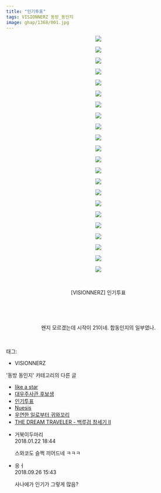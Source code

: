 ```yaml
---
title: "인기투표"
tags: VISIONNERZ 동방_동인지
image: ghap/1368/001.jpg
---
```

<div class="article">
<p style="text-align: center; clear: none; float: none;"><img src="{{ site.nasurl }}/ghap/1368/001.jpg"/></p>
<p style="text-align: center; clear: none; float: none;"><img src="{{ site.nasurl }}/ghap/1368/002.jpg"/></p>
<p style="text-align: center; clear: none; float: none;"><img src="{{ site.nasurl }}/ghap/1368/003.jpg"/></p>
<p style="text-align: center; clear: none; float: none;"><img src="{{ site.nasurl }}/ghap/1368/004.jpg"/></p>
<p style="text-align: center; clear: none; float: none;"><img src="{{ site.nasurl }}/ghap/1368/005.jpg"/></p>
<p style="text-align: center; clear: none; float: none;"><img src="{{ site.nasurl }}/ghap/1368/006.jpg"/></p>
<p style="text-align: center; clear: none; float: none;"><img src="{{ site.nasurl }}/ghap/1368/007.jpg"/></p>
<p style="text-align: center; clear: none; float: none;"><img src="{{ site.nasurl }}/ghap/1368/008.jpg"/></p>
<p style="text-align: center; clear: none; float: none;"><img src="{{ site.nasurl }}/ghap/1368/009.jpg"/></p>
<p style="text-align: center; clear: none; float: none;"><img src="{{ site.nasurl }}/ghap/1368/010.jpg"/></p>
<p style="text-align: center; clear: none; float: none;"><img src="{{ site.nasurl }}/ghap/1368/011.jpg"/></p>
<p style="text-align: center; clear: none; float: none;"><img src="{{ site.nasurl }}/ghap/1368/012.jpg"/></p>
<p style="text-align: center; clear: none; float: none;"><img src="{{ site.nasurl }}/ghap/1368/013.jpg"/></p>
<p style="text-align: center; clear: none; float: none;"><img src="{{ site.nasurl }}/ghap/1368/014.jpg"/></p>
<p style="text-align: center; clear: none; float: none;"><img src="{{ site.nasurl }}/ghap/1368/015.jpg"/></p>
<p style="text-align: center; clear: none; float: none;"><img src="{{ site.nasurl }}/ghap/1368/016.jpg"/></p>
<p style="text-align: center; clear: none; float: none;"><img src="{{ site.nasurl }}/ghap/1368/017.jpg"/></p>
<p style="text-align: center; clear: none; float: none;"><img src="{{ site.nasurl }}/ghap/1368/018.jpg"/></p>
<p style="text-align: center; clear: none; float: none;"><img src="{{ site.nasurl }}/ghap/1368/019.jpg"/></p>
<p style="text-align: center; clear: none; float: none;"><img src="{{ site.nasurl }}/ghap/1368/020.jpg"/></p>
<p style="text-align: center; clear: none; float: none;"><img src="{{ site.nasurl }}/ghap/1368/021.jpg"/></p>
<p style="text-align: center; clear: none; float: none;"><img src="{{ site.nasurl }}/ghap/1368/022.jpg"/></p>
<p style="text-align: center; clear: none; float: none;"><br/></p>
<p style="text-align: center; clear: none; float: none;">[VISIONNERZ] 인기투표</p>
<p style="text-align: center; clear: none; float: none;"><br/></p>
<p style="text-align: center; clear: none; float: none;"><br/></p>
<p style="text-align: center; clear: none; float: none;">왠지 모르겠는데 시작이 21이네. 합동인지의 일부였나.</p>
<p><br/></p>
</div><div class="tagTrail">
<p>태그: </p>
<ul>
<li>VISIONNERZ</li>
</ul>
</div><div class="another">
<p>'동방 동인지' 카테고리의 다른 글</p>
<ul>
<li><a href="/2016-08-05-ghap_1370">like a star</a></li>
<li><a href="/2016-08-05-ghap_1369">대우주사관 후보생</a></li>
<li><a href="/2016-08-05-ghap_1368">인기투표</a></li>
<li><a href="/2016-08-05-ghap_1367">Nuesis</a></li>
<li><a href="/2016-08-05-ghap_1366">우연한 일로부터 귀와꼬리</a></li>
<li><a href="/2016-08-05-ghap_1365">THE DREAM TRAVELER - 백루검 창세기 Ⅱ</a></li>
</ul>
</div><div class="cb_module cb_fluid">
<div class="cb_wrt cb_profile">
<div class="comment">
<ul>
<li class="cb_thumb_off" id="comment15180163">
<div class="cb_comment_area">
<div class="cb_info_area">
<div class="cb_section">
<span class="cb_nick_name">거북이두마리</span>
</div>
<div class="cb_section">
<span class="cb_date">2018.01.22 18:44 </span>
</div>
</div>
<div class="cb_dsc_comment">
<p class="cb_dsc">
											스와코도 슬쩍 끼어드네 ㅋㅋㅋ
										</p>
</div>
</div></li>
<li class="cb_thumb_off" id="comment15339969">
<div class="cb_comment_area">
<div class="cb_info_area">
<div class="cb_section">
<span class="cb_nick_name">응ㅓ</span>
</div>
<div class="cb_section">
<span class="cb_date">2018.09.26 15:43 </span>
</div>
</div>
<div class="cb_dsc_comment">
<p class="cb_dsc">
											사나에가 인기가 그렇게 많음? 
										</p>
</div>
</div></li>
</ul>
</div>
</div><!-- commentList close -->
</div>
<br/>
<p id="refer"></p>
<br/>
